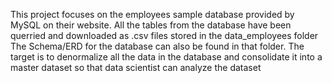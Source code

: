 This project focuses on the employees sample database provided by MySQL on their website.
All the tables from the database have been querried and downloaded as .csv files stored in the data_employees folder
The Schema/ERD for the database can also be found in that folder.
The target is to denormalize all the data in the database and consolidate it into a master dataset so that data scientist can analyze the dataset
